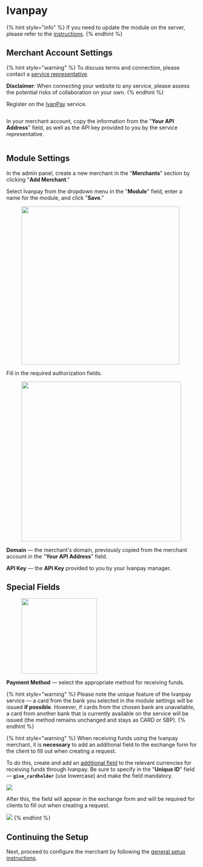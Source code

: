 # Ivanpay

{% hint style="info" %}
If you need to update the module on the server, please refer to the [instructions](https://premium.gitbook.io/main/osnovnye-nastroiki/faq/obnovlenie-failov-skripta-na-servere/kak-obnovit-faily-na-servere#moduli-merchantov-i-avtovyplat).
{% endhint %}

## Merchant Account Settings

{% hint style="warning" %}
To discuss terms and connection, please contact a [service representative](https://t.me/IvanPay_pro).

**Disclaimer**: When connecting your website to any service, please assess the potential risks of collaboration on your own.
{% endhint %}

Register on the [IvanPay](https://ivanpay.com/) service.

<figure><img src="../../../.gitbook/assets/image (214)_eng.png" alt=""><figcaption></figcaption></figure>

In your merchant account, copy the information from the "**Your API Address**" field, as well as the API key provided to you by the service representative.

<figure><img src="../../../.gitbook/assets/image (215)_eng.png" alt=""><figcaption></figcaption></figure>

## Module Settings

In the admin panel, create a new merchant in the "**Merchants**" section by clicking "**Add Merchant**."

Select Ivanpay from the dropdown menu in the "**Module**" field, enter a name for the module, and click "**Save**."

<figure><img src="../../../.gitbook/assets/Arc_mcpyS7Mdvy_eng.png" alt="" width="417"><figcaption></figcaption></figure>

Fill in the required authorization fields.

<figure><img src="../../../.gitbook/assets/image (292)_eng.png" alt="" width="421"><figcaption></figcaption></figure>

**Domain** — the merchant's domain, previously copied from the merchant account in the "**Your API Address**" field.

**API Key** — the **API Key** provided to you by your Ivanpay manager.

## Special Fields

<figure><img src="../../../.gitbook/assets/image (1939)_eng.png" alt="" width="199"><figcaption></figcaption></figure>

**Payment Method** — select the appropriate method for receiving funds.

{% hint style="warning" %}
Please note the unique feature of the Ivanpay service — a card from the bank you selected in the module settings will be issued **if possible**. However, if cards from the chosen bank are unavailable, a card from another bank that is currently available on the service will be issued (the method remains unchanged and stays as CARD or SBP).
{% endhint %}

{% hint style="warning" %}
When receiving funds using the Ivanpay merchant, it is **necessary** to add an additional field to the exchange form for the client to fill out when creating a request.

To do this, create and add an [additional field](https://premium.gitbook.io/rukovodstvo-polzovatelya/osnovnye-nastroiki/valyuty-i-napravleniya/dobavlenie-novoi-valyuty#vkladka-dop.-polya) to the relevant currencies for receiving funds through Ivanpay. Be sure to specify in the "**Unique ID**" field — **`give_cardholder`** (use lowercase) and make the field mandatory.

![](<../../../.gitbook/assets/image (322)_eng.png>)

After this, the field will appear in the exchange form and will be required for clients to fill out when creating a request.

![](<../../../.gitbook/assets/image (1879)_eng.png>)
{% endhint %}

## Continuing the Setup

Next, proceed to configure the merchant by following the [general setup instructions](https://premium.gitbook.io/rukovodstvo-polzovatelya/osnovnye-nastroiki/merchanty-i-avtovyplaty/merchanty/obshie-nastroiki-merchantov).